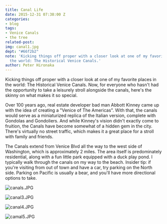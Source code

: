 ```yaml
---
title: Canal Life
date: 2015-12-31 07:38:00 Z
categories:
- blog
tags:
- Venice Canals
- the tree
related-post:
img: canal1.jpg
dept: "#66f2b2"
note: 'Kicking things off proper with a closer look at one of my favorite places in
  the world: The Historical Venice Canals.'
author: Peter Hironaka
---
```



Kicking things off proper with a closer look at one of my favorite places in the world: The Historical Venice Canals. Now, for everyone who hasn't had the opportunity to take a leisurely stroll alongside the canals, here's the skinny on what makes it so special.

Over 100 years ago, real estate developer bad man Abbott Kinney came up with the idea of creating a "Venice of The Americas". With that, the canals would serve as a miniaturized replica of the Italian version, complete with Gondolas and Gondoliers. And while Kinney's vision didn't exactly come to fruition, the Canals have become somewhat of a hidden gem in the city. There's virtually no street traffic, which makes it a great place for a stroll with family and friends.

The Canals extend from Venice Blvd all the way to the west side of Washington, which is approximately 2 miles. The area itself is predominately residential, along with a fun little park equipped with a duck play pond. I typically walk through the canals on my way to the beach. Insider tip: if you're visiting from out of town and have a car, try parking on the North side. Parking on Pacific is usually a bear, and you'll have more directional options to take.

![canals.JPG](/uploads/canals.jpg)

![canal3.JPG](/uploads/canal3.jpg)

![canal4.JPG](/uploads/canal4.jpg)

![camal5.JPG](/uploads/camal5.jpg)
